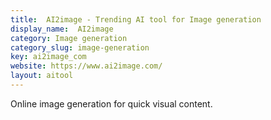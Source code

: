 ```yaml
---
title:  AI2image - Trending AI tool for Image generation
display_name:  AI2image
category: Image generation
category_slug: image-generation
key: ai2image_com
website: https://www.ai2image.com/
layout: aitool
---
```


Online image generation for quick visual content.
